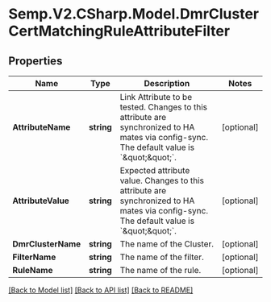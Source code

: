 # Semp.V2.CSharp.Model.DmrClusterCertMatchingRuleAttributeFilter
## Properties

Name | Type | Description | Notes
------------ | ------------- | ------------- | -------------
**AttributeName** | **string** | Link Attribute to be tested. Changes to this attribute are synchronized to HA mates via config-sync. The default value is &#x60;\&quot;\&quot;&#x60;. | [optional] 
**AttributeValue** | **string** | Expected attribute value. Changes to this attribute are synchronized to HA mates via config-sync. The default value is &#x60;\&quot;\&quot;&#x60;. | [optional] 
**DmrClusterName** | **string** | The name of the Cluster. | [optional] 
**FilterName** | **string** | The name of the filter. | [optional] 
**RuleName** | **string** | The name of the rule. | [optional] 

[[Back to Model list]](../README.md#documentation-for-models) [[Back to API list]](../README.md#documentation-for-api-endpoints) [[Back to README]](../README.md)

